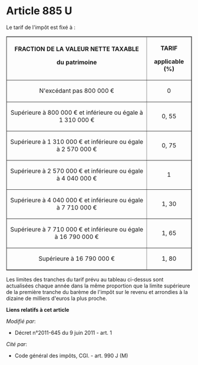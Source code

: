 # Article 885 U

Le tarif de l'impôt est fixé à :

<table border="1">
  <tbody>
    <tr>
      <th>FRACTION DE LA VALEUR NETTE TAXABLE 

du patrimoine 

</th>
      <th>

TARIF 

applicable (%) 

</th>
    </tr>
    <tr>
      <td align="center">

N'excédant pas 800 000 € 

</td>
      <td align="center">

0 

</td>
    </tr>
    <tr>
      <td align="center">

Supérieure à 800 000 € et inférieure ou égale à 1 310 000 € 

</td>
      <td align="center">

0, 55 

</td>
    </tr>
    <tr>
      <td align="center">

Supérieure à 1 310 000 € et inférieure ou égale à 2 570 000 € 

</td>
      <td align="center">

0, 75 

</td>
    </tr>
    <tr>
      <td align="center">

Supérieure à 2 570 000 € et inférieure ou égale à 4 040 000 € 

</td>
      <td align="center">

1 

</td>
    </tr>
    <tr>
      <td align="center">

Supérieure à 4 040 000 € et inférieure ou égale à 7 710 000 € 

</td>
      <td align="center">

1, 30 

</td>
    </tr>
    <tr>
      <td align="center">

Supérieure à 7 710 000 € et inférieure ou égale à 16 790 000 € 

</td>
      <td align="center">

1, 65 

</td>
    </tr>
    <tr>
      <td align="center">

Supérieure à 16 790 000 € 

</td>
      <td align="center">

1, 80 

</td>
    </tr>
  </tbody>
</table>

Les limites des tranches du tarif prévu au tableau ci-dessus sont actualisées chaque année dans la même proportion que la
limite supérieure de la première tranche du barème de l'impôt sur le revenu et arrondies à la dizaine de milliers d'euros la
plus proche.

**Liens relatifs à cet article**

_Modifié par_:

  - Décret n°2011-645 du 9 juin 2011 - art. 1

_Cité par_:

  - Code général des impôts, CGI. - art. 990 J (M)
